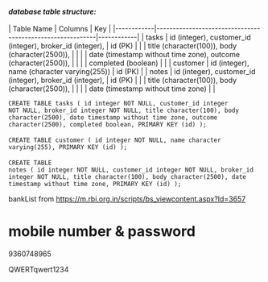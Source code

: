 ***database table structure:***<br/><br/>
| Table Name | Columns                                                   | Key        |
|------------|-----------------------------------------------------------|------------|
| tasks      | id (integer), customer_id (integer), broker_id (integer),  | id (PK)    |
|            | title (character(100)), body (character(2500)),           |            |
|            | date (timestamp without time zone), outcome (character(2500)), |          |
|            | completed (boolean)                                      |            |
| customer   | id (integer), name (character varying(255))               | id (PK)    |
| notes      | id (integer), customer_id (integer), broker_id (integer),  | id (PK)    |
|            | title (character(100)), body (character(2500)),           |            |
|            | date (timestamp without time zone)                        |            |
<br/>

<code>CREATE TABLE tasks (
    id integer NOT NULL,
    customer_id integer NOT NULL,
    broker_id integer NOT NULL,
    title character(100),
    body character(2500),
    date timestamp without time zone,
    outcome character(2500),
    completed boolean,
    PRIMARY KEY (id)
);</code><br/><br/>
<code>CREATE TABLE customer (
    id integer NOT NULL,
    name character varying(255),
    PRIMARY KEY (id)
);</code><br/><br/>
<code>CREATE TABLE notes (
    id integer NOT NULL,
    customer_id integer NOT NULL,
    broker_id integer NOT NULL,
    title character(100),
    body character(2500),
    date timestamp without time zone,
    PRIMARY KEY (id)
);</code><br/>

bankList from  https://m.rbi.org.in/scripts/bs_viewcontent.aspx?Id=3657



<h1>
    mobile number & password
</h1>
<p>
    9360748965
</p>
<p>
    QWERTqwert1234
</p>